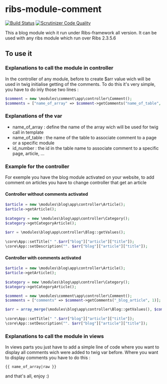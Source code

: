 # ribs-module-comment

[![Build Status](https://scrutinizer-ci.com/g/Piou-piou/ribs-module-comment/badges/build.png?b=master)](https://scrutinizer-ci.com/g/Piou-piou/ribs-module-comment/build-status/master)
[![Scrutinizer Code Quality](https://scrutinizer-ci.com/g/Piou-piou/ribs-module-comment/badges/quality-score.png?b=master)](https://scrutinizer-ci.com/g/Piou-piou/ribs-module-comment/?branch=master)

This a blog module wich it run under Ribs-framework all version. It can be used with any ribs module which run over Ribs 2.3.5.6

## To use it
### Explanations to call the module in controller

In the controller of any module, before to create $arr value wich will be used in twig initialise getting of the comments.
To do this it's very simple, you have to do inly those two lines : 

```PHP
$comment = new \modules\comment\app\controller\Comment();
$comments = ["name_of_array" => $comment->getComments("name_of_table", id_number)];
```

### Explanations of the var
* name_of_array : define the name of the array wich will be used for twig call in template
* name_of_table : the name of the table to associate comment to a page or a specific module
* id_number : the id in the table name to associate comment to a specific page, article, ...

### Example for the controller
For exemple you have the blog module activated on your website, to add comment on articles you have to change controller
that get an article

#### Controller without comments activated
```PHP
$article = new \modules\blog\app\controller\Article();
$article->getArticle();
	
$category = new \modules\blog\app\controller\Category();
$category->getCategoryArticle();
	
$arr = \modules\blog\app\controller\Blog::getValues();
	
\core\App::setTitle(" ".$arr["blog"]["article"]["title"]);
\core\App::setDescription("". $arr["blog"]["article"]["title"]);
```

#### Controller with comments activated
```PHP
$article = new \modules\blog\app\controller\Article();
$article->getArticle();
	
$category = new \modules\blog\app\controller\Category();
$category->getCategoryArticle();

$comment = new \modules\comment\app\controller\Comment();
$comments = ["comments" => $comment->getComments("_blog_article", 1)];

$arr = array_merge(\modules\blog\app\controller\Blog::getValues(), $comments);
	
\core\App::setTitle(" ".$arr["blog"]["article"]["title"]);
\core\App::setDescription("". $arr["blog"]["article"]["title"]);
```

### Explanations to call the module in views

In views parts you just have to add a simple line of code where you want to display all comments wich were added to twig var before.
Where you want to display comments you have to do this : 
```twig
{{ name_of_array|raw }}
```

and that's all, enjoy :)